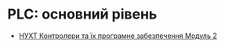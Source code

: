 # PLC: основний рівень



- [НУХТ Контролери та їх програмне забезпечення Модуль 2](https://github.com/pupenasan/kpz2)